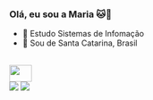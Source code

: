 ### Olá, eu sou a Maria 🐱👋


- 🔭 Estudo Sistemas de Infomação
- 🌱 Sou de Santa Catarina, Brasil

<head>
    <body>
        <div style="display: inline_blank"><br>
<img src="https://cdn.jsdelivr.net/gh/devicons/devicon/icons/javascript/javascript-original.svg" height="30" width="40" />
</div>

<div>
    <a href="https://www.instagram.com/fatimagroh/" targer="balnk"> <img src="https://img.shields.io/badge/Instagram-E4405F?style=for-the-badge&logo=instagram&logoColor=white" target="blank"></a>
    <a href="https://www.linkedin.com/in/fatima-groh-b0814226b/" targer="balnk"> <img src="https://img.shields.io/badge/LinkedIn-0077B5?style=for-the-badge&logo=linkedin&logoColor=white" target="blank"></a>
</div>

</head>
